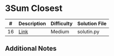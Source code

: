 # 3Sum Closest
|#|Description|Difficulty|Solution File|
|-|-|-|-|
|16|[Link](https://leetcode.com/problems/3sum-closest/)|Medium|solutin.py|

## Additional Notes
